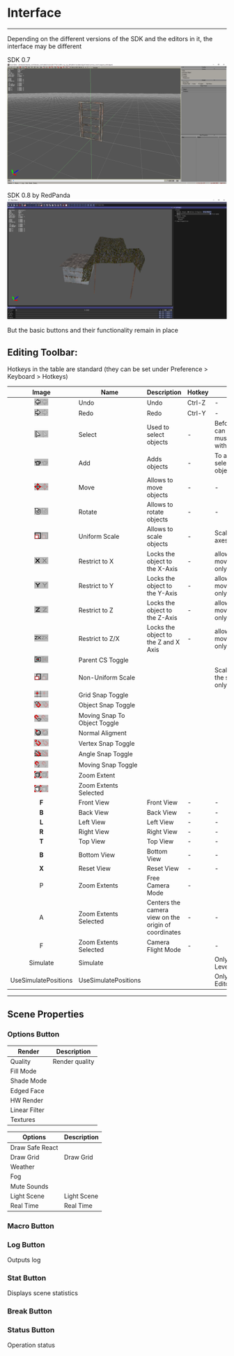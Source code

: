 # Interface

___

Depending on the different versions of the SDK and the editors in it, the interface may be different

SDK 0.7
![sdk-0-7 centered](sdk-image/sdk-0-7.png)

SDK 0.8 by RedPanda
![sdk-0-8 centered](sdk-image/sdk-0-8.png)

But the basic buttons and their functionality remain in place

## Editing Toolbar:

Hotkeys in the table are standard (they can be set under Preference > Keyboard > Hotkeys)

| Image | Name | Description | Hotkey | Note |
:---:|---|---|---|---|
| ![undo](sdk-image/sdk-icons/undo.bmp) | Undo | Undo | Ctrl-Z | - |
| ![redo](sdk-image/sdk-icons/redo.bmp) | Redo | Redo | Ctrl-Y | - |
| ![select](sdk-image/sdk-icons/select.bmp) | Select | Used to select objects | - | Before the object can be moved, it must be selected with this button |
| ![add](sdk-image/sdk-icons/add.bmp) | Add | Adds objects | - | To add an object, select it in the object panel |
| ![move](sdk-image/sdk-icons/move.bmp) | Move | Allows to move objects | - | - |
| ![rotate](sdk-image/sdk-icons/rotate.bmp) | Rotate | Allows to rotate objects | - | - |
| ![scale](sdk-image/sdk-icons/scale.bmp) | Uniform Scale | Allows to scale objects | - | Scale object on all axes |
| ![lock-to-x](sdk-image/sdk-icons/lock-to-x.bmp) | Restrict to X | Locks the object to the X-Axis | - | allowing movement/rotation only on that axis |
| ![lock-to-y](sdk-image/sdk-icons/lock-to-y.bmp) | Restrict to Y | Locks the object to the Y-Axis | - | allowing movement/rotation only on that axis |
| ![lock-to-z](sdk-image/sdk-icons/lock-to-z.bmp) | Restrict to Z | Locks the object to the Z-Axis | - | allowing movement/rotation only on that axis |
| ![lock-to-zx](sdk-image/sdk-icons/lock-to-zx.bmp) | Restrict to Z/X | Locks the object to the Z and X Axis | - | allowing movement/rotation only on that axis |
| ![parent-cs-toggle](sdk-image/sdk-icons/parent-cs-toggle.bmp) | Parent CS Toggle |  |  |  |
| ![non-uniform-scale](sdk-image/sdk-icons/non-uniform-scale.bmp) | Non-Uniform Scale |  |  | Scale object along the selected axis only |
| ![grid-snap-toggle](sdk-image/sdk-icons/grid-snap-toggle.bmp) | Grid Snap Toggle |  |  |  |
| ![object-snap-toggle](sdk-image/sdk-icons/object-snap-toggle.bmp) | Object Snap Toggle |  |  |  |
| ![moving-snap-to-object-toggle](sdk-image/sdk-icons/moving-snap-to-object-toggle.bmp) | Moving Snap To Object Toggle |  |  |  |
| ![normal-aligment](sdk-image/sdk-icons/normal-aligment.bmp) | Normal Aligment |  |  |  |
| ![vertex-snap-toggle](sdk-image/sdk-icons/vertex-snap-toggle.bmp) | Vertex Snap Toggle |  |  |  |
| ![angle-snap-toggle](sdk-image/sdk-icons/angle-snap-toggle.bmp) | Angle Snap Toggle |  |  |  |
| ![moving-snap-toggle](sdk-image/sdk-icons/moving-snap-toggle.bmp) | Moving Snap Toggle |  |  |  |
| ![zoom-extent](sdk-image/sdk-icons/zoom-extent.bmp) | Zoom Extent |  |  |  |
| ![zoom-extent-selected](sdk-image/sdk-icons/zoom-extent-selected.bmp) | Zoom Extents Selected |  |  |  |
| **F** | Front View | Front View | - | - |
| **B** | Back View | Back View | - | - |
| **L** | Left View | Left View | - | - |
| **R** | Right View | Right View | - | - |
| **T** | Top View | Top View | - | - |
| **B** | Bottom View | Bottom View | - | - |
| **X** | Reset View | Reset View | - | - |
| P | Zoom Extents | Free Camera Mode | - |  |
| A | Zoom Extents Selected | Centers the camera view on the origin of coordinates | - | - |
| F | Zoom Extents Selected | Camera Flight Mode | - | - |
| Simulate | Simulate |  |  | Only in Actor & Level Editor |
| UseSimulatePositions | UseSimulatePositions |  |  | Only in Level Editor |

___

## Scene Properties

### Options Button

| Render | Description |
---|---|
| Quality | Render quality |
| Fill Mode |  |
| Shade Mode |  |
| Edged Face |  |
| HW Render |  |
| Linear Filter |  |
| Textures |  |

| Options | Description |
---|---|
| Draw Safe React |  |
| Draw Grid | Draw Grid |
| Weather |  |
| Fog |  |
| Mute Sounds |  |
| Light Scene | Light Scene |
| Real Time | Real Time |

### Macro Button

### Log Button

Outputs log

### Stat Button

Displays scene statistics

### Break Button



### Status Button

Operation status